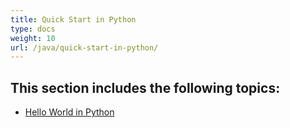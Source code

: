 ```yaml
---
title: Quick Start in Python
type: docs
weight: 10
url: /java/quick-start-in-python/
---
```


## **This section includes the following topics:** 
- [Hello World in Python](/cells/java/hello-world-in-python/)
